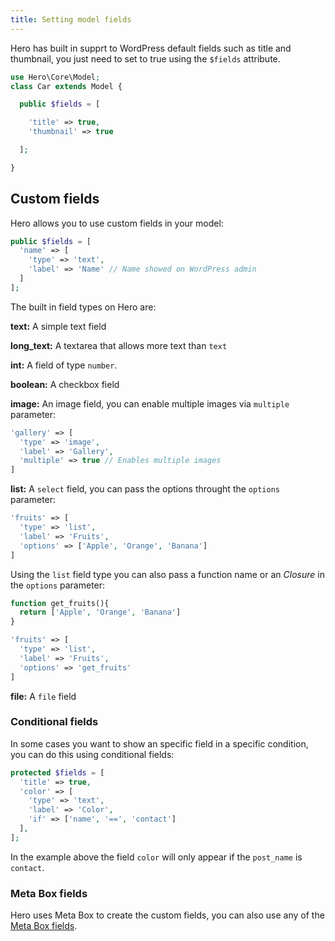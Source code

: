 ```yaml
---
title: Setting model fields
---
```


Hero has built in supprt to WordPress default fields such as title and thumbnail, you just need to set to true using the `$fields` attribute.

```php
use Hero\Core\Model;
class Car extends Model {

  public $fields = [

    'title' => true,
    'thumbnail' => true

  ];

}
```

## Custom fields

Hero allows you to use custom fields in your model:

```php
public $fields = [
  'name' => [
    'type' => 'text',
    'label' => 'Name' // Name showed on WordPress admin
  ]
];
```

The built in field types on Hero are:

**text:**
A simple text field

**long_text:**
A textarea that allows more text than `text`

**int:**
A field of type `number`.

**boolean:**
A checkbox field

**image:**
An image field, you can enable multiple images via `multiple` parameter:

```php
'gallery' => [
  'type' => 'image',
  'label' => 'Gallery',
  'multiple' => true // Enables multiple images
]
```

**list:** A `select` field, you can pass the options throught the `options` parameter:
```php
'fruits' => [
  'type' => 'list',
  'label' => 'Fruits',
  'options' => ['Apple', 'Orange', 'Banana']
]
```

Using the `list` field type you can also pass a function name or an *Closure* in the `options` parameter:

```php
function get_fruits(){
  return ['Apple', 'Orange', 'Banana']
}
```

```php
'fruits' => [
  'type' => 'list',
  'label' => 'Fruits',
  'options' => 'get_fruits'
]
```

**file:**
A `file` field

### Conditional fields

In some cases you want to show an specific field in a specific condition, you can do this using conditional fields:

```php
protected $fields = [
  'title' => true,
  'color' => [
    'type' => 'text',
    'label' => 'Color',
    'if' => ['name', '==', 'contact']
  ],
];
```

In the example above the field `color` will only appear if the `post_name` is `contact`.

### Meta Box fields

Hero uses Meta Box to create the custom fields, you can also use any of the [Meta Box fields](https://metabox.io/docs/define-fields/).
